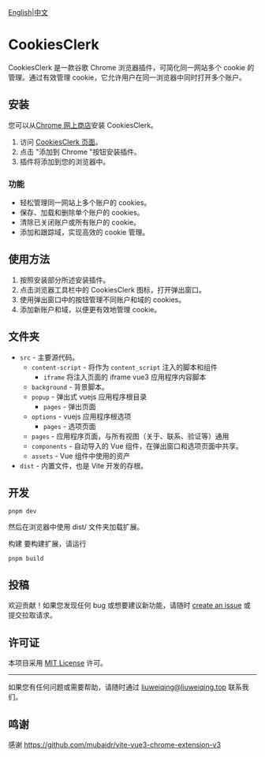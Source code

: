 [English](README_en.md)|[中文](README.md)

# CookiesClerk 

CookiesClerk 是一款谷歌 Chrome 浏览器插件，可简化同一网站多个 cookie 的管理。通过有效管理 cookie，它允许用户在同一浏览器中同时打开多个账户。

## 安装

您可以从[Chrome 网上商店](https://chrome.google.com/webstore/detail/cookiesclerk/njmcgckgojpcificfmkicgnlbocgdhke?hl=zh-CN&authuser=0)安装 CookiesClerk。

1. 访问 [CookiesClerk 页面](https://chrome.google.com/webstore/detail/cookiesclerk/njmcgckgojpcificfmkicgnlbocgdhke?hl=zh-CN&authuser=0)。 
2. 点击 "添加到 Chrome "按钮安装插件。
3. 插件将添加到您的浏览器中。

### 功能

- 轻松管理同一网站上多个账户的 cookies。
- 保存、加载和删除单个账户的 cookies。
- 清除已关闭账户或所有账户的 cookie。
- 添加和跟踪域，实现高效的 cookie 管理。

## 使用方法

1. 按照安装部分所述安装插件。
2. 点击浏览器工具栏中的 CookiesClerk 图标，打开弹出窗口。
3. 使用弹出窗口中的按钮管理不同账户和域的 cookies。
4. 添加新账户和域，以便更有效地管理 cookie。


## 文件夹

- `src` - 主要源代码。
  - `content-script` - 将作为 `content_script` 注入的脚本和组件
    - `iframe` 将注入页面的 iframe vue3 应用程序内容脚本
  - `background` - 背景脚本。
  - `popup` - 弹出式 vuejs 应用程序根目录
    - `pages` - 弹出页面
  - `options` - vuejs 应用程序根选项
    - `pages` - 选项页面
  - `pages` - 应用程序页面，与所有视图（关于、联系、验证等）通用
  - `components` - 自动导入的 Vue 组件，在弹出窗口和选项页面中共享。
  - `assets` - Vue 组件中使用的资产
- `dist` - 内置文件，也是 Vite 开发的存根。
## 开发
```
pnpm dev 
```
然后在浏览器中使用 dist/ 文件夹加载扩展。

构建
要构建扩展，请运行
```
pnpm build 
```

## 投稿
    
欢迎贡献！如果您发现任何 bug 或想要建议新功能，请随时 [create an issue](https://github.com/14790897/CookiesClerk/issues) 或提交拉取请求。

## 许可证

本项目采用 [MIT License](./LICENSE) 许可。

---

如果您有任何问题或需要帮助，请随时通过 [liuweiqing@liuweiqing.top](mailto:liuweiqing@liuweiqing.top) 联系我们。

## 鸣谢
感谢 https://github.com/mubaidr/vite-vue3-chrome-extension-v3 
